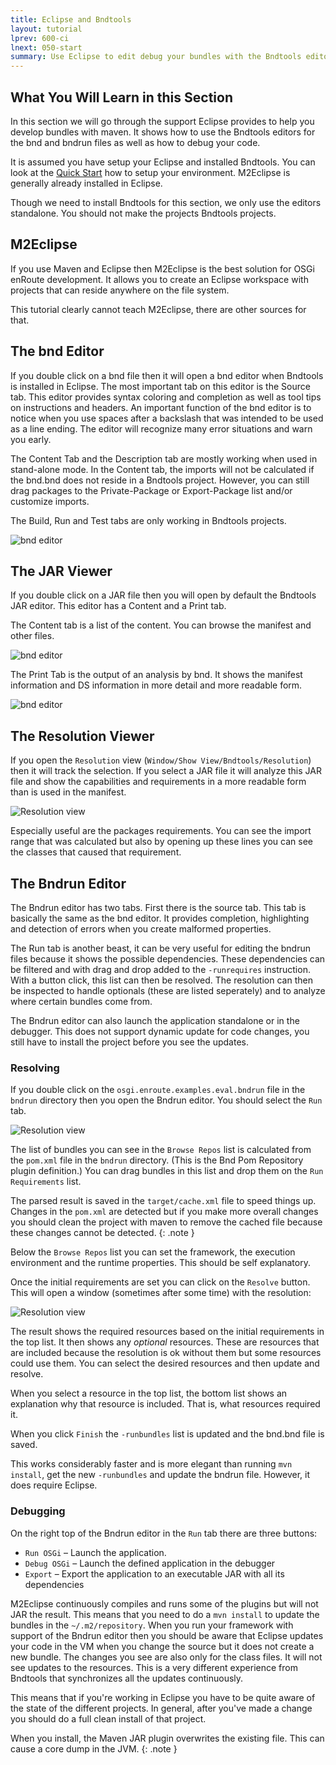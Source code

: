 ```yaml
---
title: Eclipse and Bndtools
layout: tutorial
lprev: 600-ci
lnext: 050-start
summary: Use Eclipse to edit debug your bundles with the Bndtools editors
---
```


## What You Will Learn in this Section

In this section we will go through the support Eclipse provides to help you
develop bundles with maven. It shows how to use the Bndtools editors for 
the bnd and bndrun files as well as how to debug your code.

It is assumed you have setup your Eclipse and installed Bndtools. You can
look at the [Quick Start](/qs/100-prerequisites.html) how to setup your
environment. M2Eclipse is generally already installed in Eclipse.

Though we need to install Bndtools for this section, we only use the editors
standalone. You should not make the projects Bndtools projects.

## M2Eclipse

If you use Maven and Eclipse then M2Eclipse is the best solution for OSGi
enRoute development. It allows you to create an Eclipse workspace with projects
that can reside anywhere on the file system. 

This tutorial clearly cannot teach M2Eclipse, there are other sources for that.

## The bnd Editor

If you double click on a bnd file then it will open a bnd editor when Bndtools is installed
in Eclipse. The most important tab on this editor is the Source tab. This editor
provides syntax coloring and completion as well as tool tips on instructions and
headers. An important function of the bnd editor is to notice when you use
spaces after a backslash that was intended to be used as a line ending. The 
editor will recognize many error situations and warn you early.

The Content Tab and the Description tab are mostly working when used in stand-alone
mode. In the Content tab, the imports will not be calculated if the bnd.bnd does
not reside in a Bndtools project. However, you can still drag packages to the
Private-Package or Export-Package list and/or customize imports. 

The Build, Run and Test tabs are only working in Bndtools projects. 

![bnd editor](img/bnd-editor.png)


## The JAR Viewer

If you double click on a JAR file then you will open by default the Bndtools
JAR editor. This editor has a Content and a Print tab.

The Content tab is a list of the content. You can browse the manifest and other files.

![bnd editor](img/jar-editor-content.png)

The Print Tab is the output of an analysis by bnd. It shows the manifest information
and DS information in more detail and more readable form.

![bnd editor](img/jar-editor-print.png)

## The Resolution Viewer

If you open the `Resolution` view (`Window/Show View/Bndtools/Resolution`) then
it will track the selection. If you select a JAR file it will analyze this 
JAR file and show the capabilities and requirements in a more readable form than
is used in the manifest.

![Resolution view](img/resolution.png)

Especially useful are the packages requirements. You can see the import range
that was calculated but also by opening up these lines you 
can see the classes that caused that requirement.

## The Bndrun Editor

The Bndrun editor has two tabs. First there is the source tab. This tab is
basically the same as the bnd editor. It provides completion, highlighting
and detection of errors when you create malformed properties.

The Run tab is another beast, it can be very useful for editing the bndrun
files because it shows the possible dependencies. These dependencies can be
filtered and with drag and drop added to the `-runrequires` instruction.
With a button click, this list can then be resolved. The resolution can then
be inspected to handle optionals (these are listed seperately) and to analyze
where certain bundles come from. 

The Bndrun editor can also launch the application standalone or in the debugger.
This does not support dynamic update for code changes, you still have to install
the project before you see the updates.

### Resolving

If you double click on the `osgi.enroute.examples.eval.bndrun` file in the `bndrun`
directory then you open the Bndrun editor. You should select the `Run` tab.

![Resolution view](img/bndrun-editor.png)

The list of bundles you can see in the `Browse Repos` list is calculated from the
`pom.xml` file in the `bndrun` directory. (This is the Bnd Pom Repository plugin
definition.) You can drag bundles in this list and drop them on the `Run Requirements`
list. 

The parsed result is saved in the `target/cache.xml` file
to speed things up. Changes in the `pom.xml` are detected but if you make more
overall changes you should clean the project with maven to remove the cached
file because these changes cannot be detected.
{: .note }

Below the `Browse Repos` list you can set the framework, the execution environment
and the runtime properties. This should be self explanatory.

Once the initial requirements are set you can click on the `Resolve` button. 
This will open a window (sometimes after some time) with the resolution:

![Resolution view](img/resolution-result.png)

The result shows the required resources based on the initial requirements in the
top list. It then shows any _optional_ resources. These are resources that are included
because the resolution is ok without them but some resources could use them. You
can select the desired resources and then update and resolve.

When you select a resource in the top list, the bottom list shows an explanation
why that resource is included. That is, what resources required it.

When you click `Finish` the `-runbundles` list is updated and the bnd.bnd file
is saved.

This works considerably faster and is more elegant than running `mvn install`,
get the new `-runbundles` and update the bndrun file. However, it does require
Eclipse.

### Debugging

On the right top of the Bndrun editor in the `Run` tab there are three buttons:

* `Run OSGi` – Launch the application.
* `Debug OSGi` – Launch the defined application in the debugger
* `Export` – Export the application to an executable JAR with all its dependencies

M2Eclipse continuously compiles and runs some of the plugins but will not
JAR the result. This means that you need to do a `mvn install` to update the
bundles in the `~/.m2/repository`. When you run your framework with support
of the Bndrun editor then you should be aware that Eclipse updates your code
in the VM when you change the source but it does not create a new bundle. The changes
you see are also only for the class files. It will not see updates to the
resources. This is a very different experience from Bndtools that synchronizes all
the updates continuously.

This means that if you're working in Eclipse you have to be quite aware of the
state of the different projects. In general, after you've made a change you should
do a full clean install of that project. 

When you install, the Maven JAR plugin overwrites the existing file. This can
cause a core dump in the JVM.
{: .note }
  

[M2Eclipse]: http://www.eclipse.org/m2e/
 